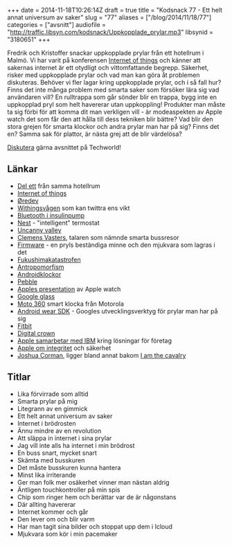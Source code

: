 +++
date = 2014-11-18T10:26:14Z
draft = true
title = "Kodsnack 77 - Ett helt annat universum av saker"
slug = "77"
aliases = ["/blog/2014/11/18/77"]
categories = ["avsnitt"]
audiofile = "http://traffic.libsyn.com/kodsnack/Uppkopplade_prylar.mp3"
libsynid = "3180651"
+++

Fredrik och Kristoffer snackar uppkopplade prylar från ett hotellrum i Malmö. Vi har varit på konferensen [Internet of things](http://www.iotconf.se) och känner att sakernas internet är ett otydligt och vittomfattande begrepp. Säkerhet, risker med uppkopplade prylar och vad man kan göra åt problemen diskuteras. Behöver vi fler lagar kring uppkopplade prylar, och i så fall hur? Finns det inte många problem med smarta saker som försöker lära sig vad användaren vill? En rulltrappa som går sönder blir en trappa, bygg inte en uppkopplad pryl som helt havererar utan uppkoppling! Produkter man måste ta sig förbi för att komma dit man verkligen vill - är modeaspekten av Apple watch det som får den att hålla till dess tekniken blir bättre? Vad blir den stora grejen för smarta klockor och andra prylar man har på sig? Finns det en? Samma sak för plattor, är nästa grej att de blir värdelösa?

[Diskutera](http://techworld.idg.se/2.2524/1.593606) gärna avsnittet på Techworld!

## Länkar ##
* [Del ett](http://kodsnack.se/76/) från samma hotellrum
* [Internet of things](http://www.iotconf.se)
* [Øredev](http://oredev.org/)
* [Withingsvågen](http://www.withings.com/eu/smart-body-analyzer.html) som kan twittra ens vikt
* [Bluetooth i insulinpump](http://www.hanselman.com/blog/HackersCanKillDiabeticsWithInsulinPumpsFromAHalfMileAwayUmNoFactsVsJournalisticFearMongering.aspx)
* [Nest](https://nest.com/thermostat/life-with-nest-thermostat/) - "intelligent" termostat
* [Uncanny valley](http://en.wikipedia.org/wiki/Uncanny_valley)
* [Clemens Vasters](http://vasters.com/clemensv/), talaren som nämnde smarta bussresor
* [Firmware](http://en.wikipedia.org/wiki/Firmware) - en pryls beständiga minne och den mjukvara som lagras i det
* [Fukushimakatastrofen](http://en.wikipedia.org/wiki/Fukushima_Daiichi_nuclear_disaster)
* [Antropomorfism](http://sv.wikipedia.org/wiki/Antropomorfism)
* [Androidklockor](http://www.androidcentral.com/best-android-wear-smartwatch)
* [Pebble](http://en.wikipedia.org/wiki/Pebble_%28watch%29)
* [Apples presentation](http://www.apple.com/live/2014-sept-event/) av Apple watch
* [Google glass](http://en.wikipedia.org/wiki/Google_Glass)
* [Moto 360](http://en.wikipedia.org/wiki/Moto_360) smart klocka från Motorola
* [Android wear SDK](https://developer.android.com/wear/index.html) - Googles utvecklingsverktyg för prylar man har på sig
* [Fitbit](http://en.wikipedia.org/wiki/Fitbit)
* [Digital crown](http://www.idownloadblog.com/2014/09/09/the-technology-behind-the-apple-watch/)
* [Apple samarbetar med IBM](http://www.apple.com/pr/library/2014/07/15Apple-and-IBM-Forge-Global-Partnership-to-Transform-Enterprise-Mobility.html) kring lösningar för företag
* [Apple om integritet](http://www.apple.com/privacy/) och säkerhet
* [Joshua Corman](https://twitter.com/joshcorman), ligger bland annat bakom [I am the cavalry](https://www.iamthecavalry.org)

## Titlar ##
* Lika förvirrade som alltid
* Smarta prylar på mig
* Litegrann av en gimmick
* Ett helt annat universum av saker
* Internet i brödrosten
* Ännu mindre av en revolution
* Att släppa in internet i sina prylar
* Jag vill inte alls ha internet i min brödrost
* En buss snart, mycket snart
* Skämta med busskuren
* Det måste busskuren kunna hantera
* Minst lika irriterande
* Ger man folk mer osäkerhet vinner man nästan aldrig
* Äntligen touchkontroller på min spis
* Chip som ringer hem och berättar var de är någonstans
* Där allting havererar
* Internet kommer och går
* Den lever om och blir varm
* Har man tagit sina bilder och stoppat upp dem i Icloud
* Mjukvara som kör i min pacemaker